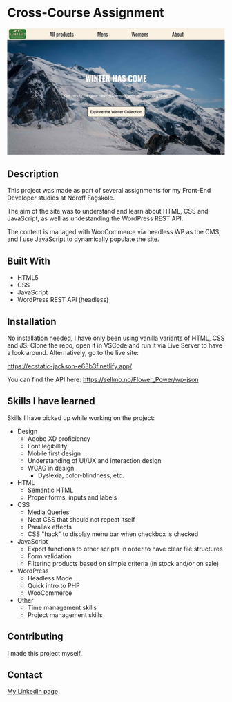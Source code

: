 # Cross-Course Assignment

![image](https://github.com/VegardMaao/Portfolio-management-1/blob/main/images/cross-course.jpg?raw=true)

## Description

This project was made as part of several assignments for my Front-End Developer
studies at Noroff Fagskole. 

The aim of the site was to understand and learn about HTML, CSS and JavaScript,
as well as undestanding the WordPress REST API. 

The content is managed with WooCommerce via headless WP as the CMS, and I use JavaScript to dynamically populate the site.

## Built With

- HTML5
- CSS
- JavaScript 
- WordPress REST API (headless)

## Installation

No installation needed, I have only been using vanilla variants of HTML, CSS and JS. Clone the repo, open it in VSCode and run it via Live Server to have a look around. Alternatively, go to the live site:

https://ecstatic-jackson-e63b3f.netlify.app/ 

You can find the API here:
https://sellmo.no/Flower_Power/wp-json

## Skills I have learned

Skills I have picked up while working on the project:
- Design
    - Adobe XD proficiency 
    - Font legibillity
    - Mobile first design
    - Understanding of UI/UX and interaction design
    - WCAG in design
        - Dyslexia, color-blindness, etc.
- HTML
    - Semantic HTML
    - Proper forms, inputs and labels
- CSS
    - Media Queries 
    - Neat CSS that should not repeat itself
    - Parallax effects
    - CSS "hack" to display menu bar when checkbox is checked
- JavaScript 
    - Export functions to other scripts in order to have clear file structures
    - Form validation
    - Filtering products based on simple criteria (in stock and/or on sale)
- WordPress
    - Headless Mode
    - Quick intro to PHP
    - WooCommerce
- Other 
    - Time management skills 
    - Project management skills

## Contributing

I made this project myself. 

## Contact

[My LinkedIn page](https://www.linkedin.com/in/vegard-m-a1bba7174/)
